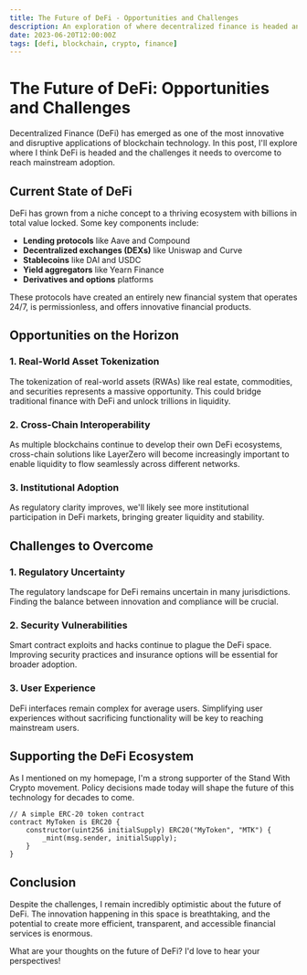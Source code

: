 ```yaml
---
title: The Future of DeFi - Opportunities and Challenges
description: An exploration of where decentralized finance is headed and the obstacles it needs to overcome.
date: 2023-06-20T12:00:00Z
tags: [defi, blockchain, crypto, finance]
---
```


# The Future of DeFi: Opportunities and Challenges

Decentralized Finance (DeFi) has emerged as one of the most innovative and disruptive applications of blockchain technology. In this post, I'll explore where I think DeFi is headed and the challenges it needs to overcome to reach mainstream adoption.

## Current State of DeFi

DeFi has grown from a niche concept to a thriving ecosystem with billions in total value locked. Some key components include:

- **Lending protocols** like Aave and Compound
- **Decentralized exchanges (DEXs)** like Uniswap and Curve
- **Stablecoins** like DAI and USDC
- **Yield aggregators** like Yearn Finance
- **Derivatives and options** platforms

These protocols have created an entirely new financial system that operates 24/7, is permissionless, and offers innovative financial products.

## Opportunities on the Horizon

### 1. Real-World Asset Tokenization

The tokenization of real-world assets (RWAs) like real estate, commodities, and securities represents a massive opportunity. This could bridge traditional finance with DeFi and unlock trillions in liquidity.

### 2. Cross-Chain Interoperability

As multiple blockchains continue to develop their own DeFi ecosystems, cross-chain solutions like LayerZero will become increasingly important to enable liquidity to flow seamlessly across different networks.

### 3. Institutional Adoption

As regulatory clarity improves, we'll likely see more institutional participation in DeFi markets, bringing greater liquidity and stability.

## Challenges to Overcome

### 1. Regulatory Uncertainty

The regulatory landscape for DeFi remains uncertain in many jurisdictions. Finding the balance between innovation and compliance will be crucial.

### 2. Security Vulnerabilities

Smart contract exploits and hacks continue to plague the DeFi space. Improving security practices and insurance options will be essential for broader adoption.

### 3. User Experience

DeFi interfaces remain complex for average users. Simplifying user experiences without sacrificing functionality will be key to reaching mainstream users.

## Supporting the DeFi Ecosystem

As I mentioned on my homepage, I'm a strong supporter of the Stand With Crypto movement. Policy decisions made today will shape the future of this technology for decades to come.

```solidity
// A simple ERC-20 token contract
contract MyToken is ERC20 {
    constructor(uint256 initialSupply) ERC20("MyToken", "MTK") {
        _mint(msg.sender, initialSupply);
    }
}
```

## Conclusion

Despite the challenges, I remain incredibly optimistic about the future of DeFi. The innovation happening in this space is breathtaking, and the potential to create more efficient, transparent, and accessible financial services is enormous.

What are your thoughts on the future of DeFi? I'd love to hear your perspectives! 